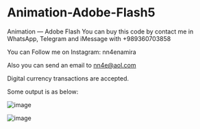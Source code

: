 # Animation-Adobe-Flash5
Animation — Adobe Flash
You can buy this code by contact me in WhatsApp, Telegram and iMessage with +989360703858

You can Follow me on Instagram: nn4enamira

Also you can send an email to nn4e@aol.com

Digital currency transactions are accepted.

Some output is as below:

![image](https://github.com/user-attachments/assets/1e91baf6-d0e1-40a3-ac5e-ba45d31ff788)

![image](https://github.com/user-attachments/assets/4ff64ba3-2955-4271-a334-42ac3b86c8d6)


